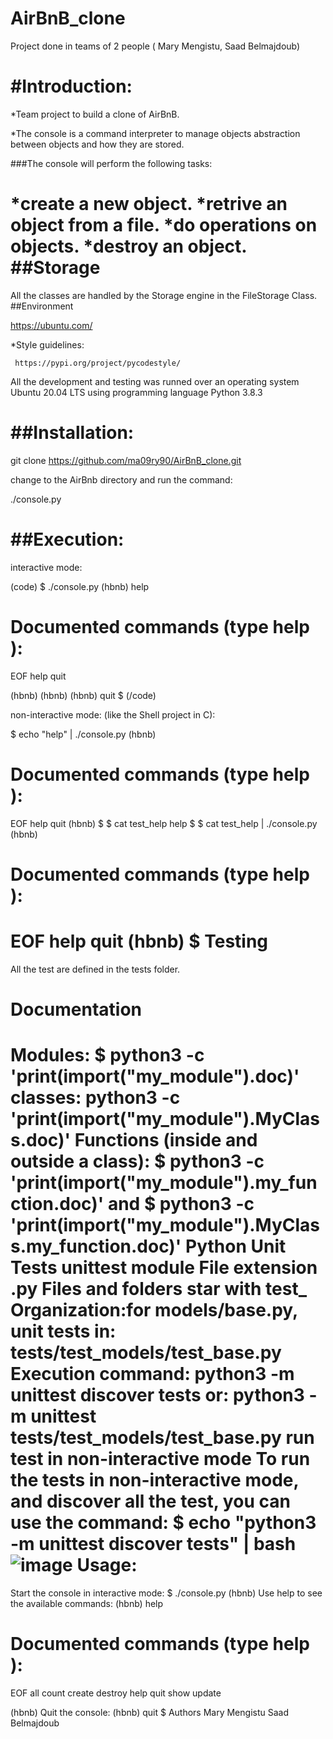 # AirBnB_clone
Project done in teams of 2 people ( Mary Mengistu, Saad Belmajdoub)

 #Introduction:
 =============

*Team project to build a clone of AirBnB.

*The console is a command interpreter to manage objects abstraction between objects and how they are stored.

###The console will perform the following tasks:

*create a new object.
*retrive an object from a file.
*do operations on objects.
*destroy an object.
##Storage
========
All the classes are handled by the Storage engine in the FileStorage Class.
##Environment

https://ubuntu.com/ 

*Style guidelines:
     
     https://pypi.org/project/pycodestyle/
All the development and testing was runned over an operating system Ubuntu 20.04 LTS using programming language Python 3.8.3

 ##Installation:
 ===============
 
 git clone https://github.com/ma09ry90/AirBnB_clone.git
 
 change to the AirBnb directory and run the command:
 
  ./console.py
  
  ##Execution:
  =============
  
   interactive mode:
   
(code)   $ ./console.py 
   (hbnb) help

Documented commands (type help <topic>):
========================================
EOF  help  quit

(hbnb) 
(hbnb) 
(hbnb) quit
$ (/code)

non-interactive mode: (like the Shell project in C):

$ echo "help" | ./console.py
(hbnb)

Documented commands (type help <topic>):
========================================
EOF  help  quit
(hbnb) 
$
$ cat test_help
help
$
$ cat test_help | ./console.py
(hbnb)

Documented commands (type help <topic>):
========================================
EOF  help  quit
(hbnb) 
$
Testing
=========
All the test are defined in the tests folder.

Documentation
=============
 Modules:
$ python3 -c 'print(__import__("my_module").__doc__)'
 classes:
python3 -c 'print(__import__("my_module").MyClass.__doc__)'
 Functions (inside and outside a class):
$ python3 -c 'print(__import__("my_module").my_function.__doc__)'
 and
$ python3 -c 'print(__import__("my_module").MyClass.my_function.__doc__)'
Python Unit Tests
unittest module
File extension .py
Files and folders star with test_
Organization:for models/base.py, unit tests in: tests/test_models/test_base.py
Execution command: python3 -m unittest discover tests
or: python3 -m unittest tests/test_models/test_base.py
run test in non-interactive mode
To run the tests in non-interactive mode, and discover all the test, you can use the command:
 $ echo "python3 -m unittest discover tests" | bash
 ![image](https://github.com/ma09ry90/AirBnB_clone/assets/118520635/dc753dde-074d-4d0e-8fb9-59661ef8a53f)
Usage:
======
 Start the console in interactive mode:
 $ ./console.py
(hbnb)
Use help to see the available commands:
(hbnb) help

Documented commands (type help <topic>):
========================================
EOF  all  count  create  destroy  help  quit  show  update

(hbnb)
Quit the console:
(hbnb) quit
$
Authors
  Mary Mengistu 
  Saad Belmajdoub

